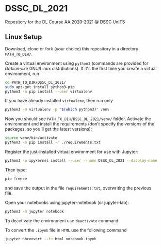 # DSSC_DL_2021
Repository for the DL Course AA 2020-2021 @ DSSC UniTS



## Linux Setup

Download, clone or fork (your choice) this repository in a directory `PATH_TO_DIR/`.

Create a virtual environment using `python3` (commands are provided for *Debian-like* GNU/Linux distributions). If it's the first time you create a virtual environment, run

```bash
cd PATH_TO_DIR/DSSC_DL_2021/
sudo apt-get install python3-pip
python3 -m pip install --user virtualenv
```

If you have already installed `virtualenv`, then run only

```bash
python3 -m virtualenv -p "$(which python3)" venv
```

Now you should see `PATH_TO_DIR/DSSC_DL_2021/venv/` folder.
Activate the environment and install the requirements (don't specify the versions of the packages, so you'll get the latest versions):

```bash
source venv/bin/activate
python3 -m pip install -r ./requirements.txt
```

Register the just-installed virtual environment for use with Jupyter:

```bash
python3 -m ipykernel install --user --name DSSC_DL_2021 --display-name "Python (DL virtualenv)"
```

Then type:

```bash
pip freeze
```

and save the output in the file `requirements.txt`, overwriting the previous file.

Open your notebooks using jupyter-notebook (or jupyter-lab):

```bash
python3 -m jupyter notebook
```

To deactivate the environment use `deactivate` command.



To convert the `.ipynb` file in `HTML` use the following command

```bash
jupyter nbconvert --to html notebook.ipynb
```
